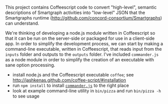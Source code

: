 This project contains Coffeescript code to convert "high-level", semantic descriptions of Smartgraph activities into
"low-level" JSON that the Smartgraphs runtime (http://github.com/concord-consortium/Smartgraphs) can understand.

We're thinking of developing a node.js module written in Coffeescript so that it can be run on the server-side or packaged for use in a client-side app. In order to simplify the development process, we can start by making a command-line executable, written in Coffeescript, that reads input from the `inputs` folder and outputs to the `outputs` folder. I've included `commander.js` as a node module in order to simplify the creation of an executable with sane option processing.

  * install node.js and the Coffeescript executable `coffee`; see http://jashkenas.github.com/coffee-script/#installation
  * run `npm install` to install [`commander.js`](https://github.com/visionmedia/commander.js/) to the right place
  * look at example command-line utility in `bin/pizza` and run `bin/pizza -h` to see usage
